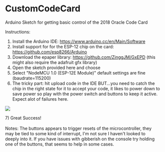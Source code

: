 # CustomCodeCard
Arduino Sketch for getting basic control of the 2018 Oracle Code Card

Instructions:
1) Install the Arduino IDE: https://www.arduino.cc/en/Main/Software
2) Install support for for the ESP-12 chip on the card: https://github.com/esp8266/Arduino
3) Download the epaper library: https://github.com/ZinggJM/GxEPD (this might also require the adafruit gfx library)
4) Open the sketch provided here and choose
5) Select "NodeMCU 1.0 (ESP-12E Module)" default settings are fine (baudrate=115200)
6) The tricky part: hit upload code in the IDE BUT...you need to catch the chip in the right state for it to accept your code, it likes to power down to save power so play with the power switch and buttons to keep it active. Expect alot of failures here.
<p align="left">
  <img src="https://i.imgur.com/Frrttlf.jpg">
</p>
7) Great Success!
<br/>
<br/>
Notes: The buttons appears to trigger resets of the microcontroller, they may be tied to some kind of interrupt, I'm not sure I haven't looked to deeply into it. If you have issues with gibberish on the console try holding one of the buttons, that seems to help in some cases.


